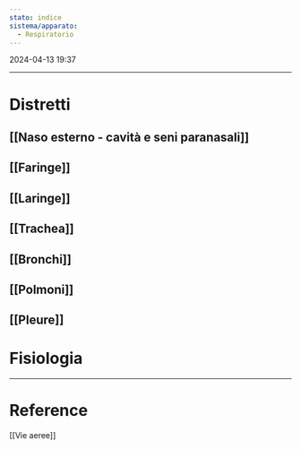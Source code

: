 ```yaml
---
stato: indice
sistema/apparato:
  - Respiratorio
---
```

2024-04-13 19:37

---

# Distretti 
## [[Naso esterno - cavità e seni paranasali]]

## [[Faringe]]
## [[Laringe]]
## [[Trachea]]
## [[Bronchi]]
## [[Polmoni]]
## [[Pleure]]

# Fisiologia



--- 
# Reference
[[Vie aeree]]